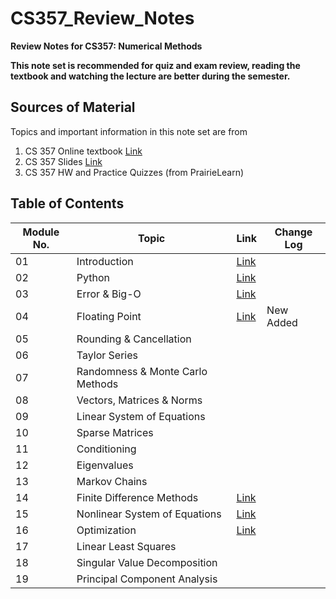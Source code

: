 # CS357_Review_Notes
**Review Notes for CS357: Numerical Methods**

**This note set is recommended for quiz and exam review, reading the textbook and watching the lecture are better during the semester.**

## Sources of Material

Topics and important information in this note set are from

1. CS 357 Online textbook [Link](https://cs357.github.io/textbook/)
2. CS 357 Slides [Link](https://courses.engr.illinois.edu/cs357/sp2024/pages/resources.html)
3. CS 357 HW and Practice Quizzes (from PrairieLearn)



## Table of Contents

| Module No. | Topic                            | Link                                                         | Change Log |
| ---------- | -------------------------------- | ------------------------------------------------------------ | ---------- |
| 01         | Introduction                     | [Link](https://github.com/bobliboya/CS357_Review_Notes/blob/main/01_Introduction.pdf) |            |
| 02         | Python                           | [Link](https://github.com/bobliboya/CS357_Review_Notes/blob/main/02_Python.pdf) |            |
| 03         | Error & Big-O                    | [Link](https://github.com/bobliboya/CS357_Review_Notes/blob/main/03_Errors_and_Big_O.pdf) |    |
| 04         | Floating Point                   |  [Link](https://github.com/bobliboya/CS357_Review_Notes/blob/main/04_Floating_Points.pdf)                                                            |New Added   |
| 05         | Rounding & Cancellation          |                                                              |            |
| 06         | Taylor Series                    |                                                              |            |
| 07         | Randomness & Monte Carlo Methods |                                                              |            |
| 08         | Vectors, Matrices & Norms        |                                                              |            |
| 09         | Linear System of Equations       |                                                              |            |
| 10         | Sparse Matrices                  |                                                              |            |
| 11         | Conditioning                     |                                                              |            |
| 12         | Eigenvalues                      |                                                              |            |
| 13         | Markov Chains                    |                                                              |            |
| 14         | Finite Difference Methods        | [Link](https://github.com/bobliboya/CS357_Review_Notes/blob/main/14_Finite_Difference_Methods.pdf) |            |
| 15         | Nonlinear System of Equations    | [Link](https://github.com/bobliboya/CS357_Review_Notes/blob/main/15_Solving_Nonlinear_Equations.pdf) |            |
| 16         | Optimization                     | [Link](https://github.com/bobliboya/CS357_Review_Notes/blob/main/16_Optimization.pdf) |            |
| 17         | Linear Least Squares             |                                                              |            |
| 18         | Singular Value Decomposition     |                                                              |            |
| 19         | Principal Component Analysis     |                                                              |            |

